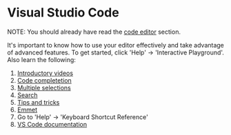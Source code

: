 # Visual Studio Code

NOTE: You should already have read the [code editor](code-editor.md) section.

It's important to know how to use your editor effectively and take advantage of advanced features. To get started, click 'Help' -> 'Interactive Playground'. Also learn the following:

1. [Introductory videos](https://code.visualstudio.com/docs/getstarted/introvideos)
1. [Code completetion](https://code.visualstudio.com/docs/editor/intellisense)
1. [Multiple selections](https://code.visualstudio.com/docs/editor/codebasics#_multiple-selections-multicursor)
1. [Search](https://code.visualstudio.com/docs/editor/codebasics#_search-across-files)
1. [Tips and tricks](https://code.visualstudio.com/docs/getstarted/tips-and-tricks)
1. [Emmet](https://code.visualstudio.com/docs/editor/emmet)
1. Go to 'Help' -> 'Keyboard Shortcut Reference'
1. [VS Code documentation](https://code.visualstudio.com/docs/)
